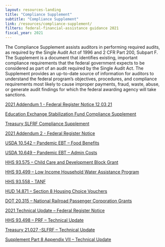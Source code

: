 ```yaml
---
layout: resources-landing
title: "Compliance Supplement"
subtitle: "Compliance Supplement"
link: /resources/compliance-supplement/
filters: federal-financial-assistance guidance 2021
fiscal_year: 2021
---
```


The Compliance Supplement assists auditors in performing required audits, as required by the Single Audit Act of 1996 and 2 CFR Part 200, Subpart F.  The Supplement is a document that identifies existing, important compliance requirements that the federal government expects to be considered as part of an audit required by the Single Audit Act.  The Supplement provides an up-to-date source of information for auditors to understand the federal program’s objectives, procedures, and compliance requirements most likely to cause improper payments, fraud, waste, abuse, or generate audit findings for which the federal awarding agency will take sanctions.

<p><a href="{{site.baseurl}}/assets/files/2021-26238 Federal Register Notice - 2021 Compliance Supplement Addendum 1 12 03 21.pdf"><span class="text-normal">2021 Addendum 1 - Federal Register Notice 12 03 21</span></a></p>
<p><a href="{{site.baseurl}}/assets/files/Education Exchange Stabilization Fund Compliance Supplement Addendum 1 PDF.pdf"><span class="text-normal">Education Exchange Stabilization Fund Compliance Supplement</span></a></p>
<p><a href="{{site.baseurl}}/assets/files/Treasury SLFRF Compliance Supplement Addendum 1 PDF.pdf"><span class="text-normal">Treasury SLFRF Compliance Supplement</span></a></p>
<p><a href="{{site.baseurl}}/assets/files/Addendum 2 - FR Notice.pdf"><span class="text-normal"></span>2021 Addendum 2 - Federal Register Notice</a></p>
<p><a href="{{site.baseurl}}/assets/files/USDA 10.542 Pandemic EBT-Food Benefits ADD2.pdf"><span class="text-normal"></span>USDA 10.542 – Pandemic EBT – Food Benefits</a></p>
<p><a href="{{site.baseurl}}/assets/files/USDA 10.649 Pandemic EBT-Admin Costs ADD2.pdf"><span class="text-normal"></span>USDA 10.649 – Pandemic EBT – Admin Costs</a></p>
<p><a href="{{site.baseurl}}/assets/files/HHS 93.575-Child Care and Development Block Grant ADD2.pdf"><span class="text-normal"></span>HHS 93.575 – Child Care and Development Block Grant</a></p>
<p><a href="{{site.baseurl}}/assets/files/HHS 93.499-Low Income Household Water Assistance Program ADD2.pdf"><span class="text-normal"></span>HHS 93.499 – Low Income Household Water Assistance Program</a></p>
<p><a href="{{site.baseurl}}/assets/files/HHS 93.558 - TANF ADD2.pdf"><span class="text-normal"></span>HHS 93.558 - TANF</a></p>
<p><a href="{{site.baseurl}}/assets/files/HUD 14.871-Section 8 Housing Choice Vouchers ADD2.pdf"><span class="text-normal"></span>HUD 14.871 – Section 8 Housing Choice Vouchers </a></p>
<p><a href="{{site.baseurl}}/assets/files/DOT 20.315-National Railroad Passenger Corporation Grants ADD2.pdf"><span class="text-normal"></span>DOT 20.315 – National Railroad Passenger Corporation Grants</a></p>
<p><a href="{{site.baseurl}}/assets/files/FR Notice 2021 Compliance Supplement Technical Update 04 08 22.pdf"><span class="text-normal"></span>2021 Technical Update – Federal Register Notice</a></p>
<p><a href="{{site.baseurl}}/assets/files/93.498_HHS_2021 Technical Update - FINAL 04 04 22.pdf"><span class="text-normal"></span>HHS 93.498 – PRF – Technical Update</a></p>
<p><a href="{{site.baseurl}}/assets/files/21.027 Treasury SLFRF Technical Update - Final  04 04 22.pdf"><span class="text-normal"></span>Treasury 21.027 -SLFRF – Technical Update</a></p>
<p><a href="{{site.baseurl}}/assets/files/Part 8 Appendix VII Technical Update - Final 04 04 22.pdf"><span class="text-normal"></span>Supplement Part 8 Appendix VII – Technical Update</a></p>

